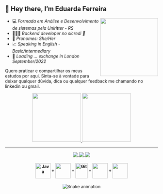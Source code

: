  <h2>👋 Hey there, I’m Eduarda Ferreira</h2>

<img align='right' src="https://media.giphy.com/media/ieyl9zmCjO4b4t6qoY/giphy.gif" width="190">

- 💻 *Formada em Análise e Desenvolvimento de sistemas pela Uniritter - RS* 
-  👩🏿‍💻 *Backend developer no sicredi 💚*
-  💬 *Pronomes: She/Her*
- 📈 *Speaking in English - Basic/intermediary*
- 🚀 *Loading ... exchange in London September/2022*

Quero praticar e compartilhar os meus estudos por aqui. Sinta-se à vontade para deixar qualquer dúvida, dica ou qualquer feedback me chamando no linkedin ou gmail.
 
  <div align="center">
  <a href="https://github.com/eduardacf">
  <img height="160em" src="https://github-readme-stats.vercel.app/api?username=eduardacf&show_icons=true&theme=radical&include_all_commits=true&count_private=true"/>
  <img height="160em" src="https://github-readme-stats.vercel.app/api/top-langs/?username=eduardacf&layout=compact&langs_count=7&theme=radical"/>
  </div></a>
  
 ------
  <div align="center" text="center">
  <a href="https://www.linkedin.com/in/eduarda-ferreira/">
  <img align="center" src="https://img.shields.io/badge/LinkedIn-0077B5?style=for-the-badge&logo=linkedin&logoColor=white"/>
  </a>
 
  <a href="mailto:eduarda.cferreira10@gmail.com">
    <img align="center" src="https://img.shields.io/badge/Gmail-D14836?style=for-the-badge&logo=gmail&logoColor=white"/>
  </a>
  
   <a href="https://www.instagram.com/dudacfer_/">
    <img align="center" src="https://img.shields.io/badge/Instagram-E4405F?style=for-the-badge&logo=instagram&logoColor=white"/>
  </a>
 

<h4 align="center"> 
 <img align="center" alt="Java" height="50" width="50" src="https://cdn.jsdelivr.net/gh/devicons/devicon/icons/java/java-original-wordmark.svg"/> +
 <img align="center" alt"spring" height="50" width="50" src="https://cdn.jsdelivr.net/gh/devicons/devicon/icons/spring/spring-original-wordmark.svg"/> +
 <img align="center" alt="Git" height="50" width="40" src="https://cdn.jsdelivr.net/gh/devicons/devicon/icons/git/git-plain-wordmark.svg"/> +
 <img align="center" alt"MySQL" height="50" width="50" src="https://cdn.jsdelivr.net/gh/devicons/devicon/icons/mysql/mysql-original-wordmark.svg"/>  +
  <img align="center" alt"MySQL" height="50" width="50" src="https://cdn.jsdelivr.net/npm/simple-icons@3.13.0/icons/mongodb.svg"/>  
 </h4> 


![Snake animation](https://github.com/eduardacf/Eduarda-Ferreira/blob/output/github-contribution-grid-snake.svg)

 </div>
